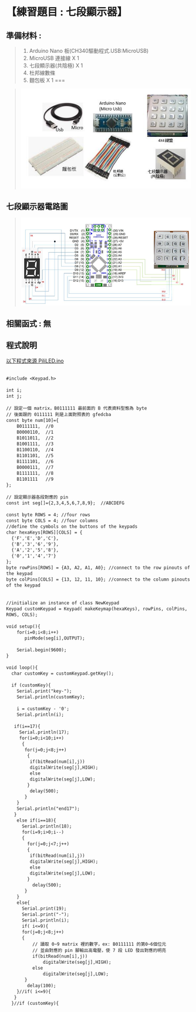 <h1>【練習題目 : 七段顯示器】</h1>

## 準備材料 : 
>1. Arduino Nano 板(CH340驅動程式.USB:MicroUSB)
>2. MicroUSB 連接線 X 1
>3. 七段顯示器(共陰極) X 1
>4. 杜邦線數條
>5. 麵包板 X 1
===
 
>![](https://github.com/derricktsai0904/Arduino/blob/master/02%20Arduino%20%E5%9F%BA%E6%9C%AC%E6%84%9F%E6%B8%AC%E5%99%A8%E5%AF%A6%E4%BD%9C%E7%AF%84%E4%BE%8B/C.4X4%E9%8D%B5%E7%9B%A4%E6%8E%A7%E5%88%B6%E4%B8%83%E6%AE%B5%E9%A1%AF%E7%A4%BA%E5%99%A8/Arduino_Keypad_Seven.JPG?raw=true)

## 七段顯示器電路圖

>![](https://github.com/derricktsai0904/Arduino/blob/master/02%20Arduino%20%E5%9F%BA%E6%9C%AC%E6%84%9F%E6%B8%AC%E5%99%A8%E5%AF%A6%E4%BD%9C%E7%AF%84%E4%BE%8B/C.4X4%E9%8D%B5%E7%9B%A4%E6%8E%A7%E5%88%B6%E4%B8%83%E6%AE%B5%E9%A1%AF%E7%A4%BA%E5%99%A8/Arduino_Keypad_7_circuit.JPG?raw=true)

## 相關函式 : 無

## 程式說明

[以下程式來源 PiliLED.ino ]:https://github.com/derricktsai0904/Arduino/blob/master/02%20Arduino%20%E5%9F%BA%E6%9C%AC%E6%84%9F%E6%B8%AC%E5%99%A8%E5%AF%A6%E4%BD%9C%E7%AF%84%E4%BE%8B/B.%E9%9C%B9%E9%9D%82%E7%87%88%E6%8E%A7%E5%88%B6/PiliLED.ino "PiliLED.ino"
[以下程式來源 PiliLED.ino ]
``` arduino

#include <Keypad.h>

int i;
int j;

// 設定一個 matrix，B0111111 最前面的 B 代表資料型態為 byte
// 後面跟的 0111111 則是上面對照表的 gfedcba 
const byte num[10]={
    B0111111,  //0
    B0000110,  //1
    B1011011,  //2
    B1001111,  //3
    B1100110,  //4
    B1101101,  //5
    B1111101,  //6
    B0000111,  //7    
    B1111111,  //8
    B1101111   //9    
};

// 設定顯示器各段對應的 pin
const int seg[]={2,3,4,5,6,7,8,9};  //ABCDEFG

const byte ROWS = 4; //four rows
const byte COLS = 4; //four columns
//define the cymbols on the buttons of the keypads
char hexaKeys[ROWS][COLS] = {
  {'F','E','D','C'},
  {'B','3','6','9'},
  {'A','2','5','8'},
  {'0','1','4','7'}
};
byte rowPins[ROWS] = {A3, A2, A1, A0}; //connect to the row pinouts of the keypad
byte colPins[COLS] = {13, 12, 11, 10}; //connect to the column pinouts of the keypad


//initialize an instance of class NewKeypad
Keypad customKeypad = Keypad( makeKeymap(hexaKeys), rowPins, colPins, ROWS, COLS); 

void setup(){
    for(i=0;i<8;i++)
       pinMode(seg[i],OUTPUT);
       
    Serial.begin(9600);
}
  
void loop(){
  char customKey = customKeypad.getKey();
  
  if (customKey){
    Serial.print("key-");
    Serial.println(customKey);

    i = customKey - '0';
    Serial.println(i);

   if(i==17){
     Serial.println(17);
     for(i=0;i<10;i++)
      {
       for(j=0;j<8;j++)
        {
         if(bitRead(num[i],j))
         digitalWrite(seg[j],HIGH);
         else
         digitalWrite(seg[j],LOW);        
        }
         delay(500);    
       } 
    } 
    Serial.println("end17");
   }
    else if(i==18){
      Serial.println(18);
      for(i=9;i>0;i--)
      {
        for(j=0;j<7;j++)
        {
         if(bitRead(num[i],j))
         digitalWrite(seg[j],HIGH);
         else
         digitalWrite(seg[j],LOW);        
        }
          delay(500);    
       } 
    }
    else{
      Serial.print(19);
      Serial.print("-");
      Serial.println(i);
      if( i<=9){
      for(j=0;j<8;j++)
      {
          // 讀取 0~9 matrix 裡的數字，ex: B0111111 的第0~6個位元
          // 並由對應的 pin 腳輸出高電壓，使 7 段 LED 發出對應的明亮
          if(bitRead(num[i],j))
              digitalWrite(seg[j],HIGH);
          else
              digitalWrite(seg[j],LOW);        
       }
        delay(100);    
    }//if( i<=9){
   } 
  }//if (customKey){
```
